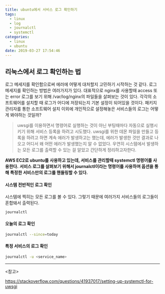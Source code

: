 ```yaml
---
title: ubuntu에서 서비스 로그 확인하기
tags:
  - linux
  - log
  - journalctl
  - systemctl
categories:
  - linux
  - ubuntu
date: 2019-03-27 17:54:46
---
```


## 리눅스에서 로그 확인하는 법

로그 메세지를 확인함으로써 에러에 어떻게 대처할지 고민하기 시작하는 것 같다. 로그 메세지를 확인하는 방법은 여러가지가 있다. 대표적으로 nginx를 사용할때 access 또는 error 로그를 보기 위해 /var/log/nginx의 파일들을 살펴보는 것이 있다. 각각의 소프트웨어를 설치할 때 로그가 어디에 저장되는지 기본 설정이 되어있을 것이다. 패키지 관리자를 통한 소프트웨어 설치 이외에 개인적으로 설정해놓은 서비스들의 로그는 어떻게 봐야하는 것일까?

> uwsgi를 이용하면서 명령어로 실행하는 것이 아닌 부팅때마다 자동으로 실행시키기 위해 서비스 등록을 하려고 시도했다. uwsgi를 위한 데몬 파일을 만들고 등록을 하려고 하면 계속 에러가 발생하고는 했는데, 에러가 발생한 것만 결과로 나오고 어디서 왜 어떤 에러가 발생했는지 알 수 없었다. 우연히 시스템에서 발생하는 모든 로그를 출력할 수 있는 걸 알았고 간단하게 정리하고자한다.

**AWS EC2로 ubuntu를 사용하고 있는데, 서비스를 관리할때 systemctl 명령어를 사용한다.** **서비스 로그를 살펴보기 위해서 journalctl이라는 명령어를 사용하며 옵션을 통해 특정한 서비스만의 로그를 핸들링할 수 있다.**



#### 시스템 전반적인 로그 확인

시스템에 찍히는 모든 로그를 볼 수 있다. 그렇기 때문에 여러가지 서비스들의 로그들이 혼합돼서 출력된다.

```sh
journalctl
```



#### 오늘의 로그 확인

```sh
journalctl --since=today
```



#### 특정 서비스의 로그 확인

```sh
journalctl -u <service_name>
```



<hr>

<참고>

https://stackoverflow.com/questions/41937017/setting-up-systemctl-for-uwsgi